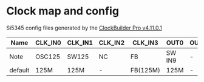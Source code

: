 # Clock map and config

Si5345 config files generated by the [ClockBuilder Pro v4.11.0.1](https://www.skyworksinc.com/en/application-pages/clockbuilder-pro-software)

| Name | CLK_IN0 | CLK_IN1 | CLK_IN2 | CLK_IN3 | OUT0 | OUT1 | OUT2 | OUT3 | OUT4 | OUT5 | OUT6 | OUT7 | OUT8 | OUT9 |
|--| ------- | ------- | ------- | ------- | ---- | ---- | ---- | ---- | ---- | ---- | ---- | ---- | ---- | ---- |
| Note| OSC125  | SW125   | NC      | FB      | SW IN9 | -    | FPGA_CLK_PL | -    | REF118_0 | REF117_0 | REF116_0 | REF115_0 | MMCX | FB(125M) |
|default| 125M  | 125M   | -       | FB(125M) | 125M | -    | 125M | -    | 156.25M | 156.25M | 156.25M | 156.25M | 125M | FB(125M) |
